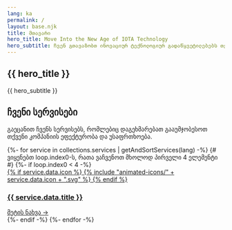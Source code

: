 ```yaml
---
lang: ka
permalink: /
layout: base.njk
title: მთავარი
hero_title: Move Into the New Age of IOTA Technology
hero_subtitle: ჩვენ გთავაზობთ ინოვაციურ ტექნოლოგიურ გადაწყვეტილებებს თქვენი ბიზნესის ზრდისა და განვითარებისთვის.
---
```


<section class="hero-section">
  <div class="container" data-aos="fade-up">
    <h1>{{ hero_title }}</h1>
    <p class="section-title-p">{{ hero_subtitle }}</p>
  </div>
</section>

<section id="home-services" class="services-page-section">
    <div class="container">
        <div class="section-title" data-aos="fade-up">
            <h2>ჩვენი სერვისები</h2>
            <p>გაეცანით ჩვენს სერვისებს, რომლებიც დაგეხმარებათ გააუმჯობესოთ თქვენი კომპანიის ეფექტურობა და უსაფრთხოება.</p>
        </div>
        <div class="services-grid" data-aos="fade-up" data-aos-delay="200">
            {%- for service in collections.services | getAndSortServices(lang) -%}
                {# ვიყენებთ loop.index0-ს, რათა ვაჩვენოთ მხოლოდ პირველი 4 ელემენტი #}
                {%- if loop.index0 < 4 -%}
                    <a href="{{ service.url }}" class="service-card glass-panel">
                        <div class="card-header">
                            <div class="card-icon">
                            {% if service.data.icon %}
                                {% include "animated-icons/" + service.data.icon + ".svg" %}
                            {% endif %}
                            </div>
                            <h3 class="card-title">{{ service.data.title }}</h3>
                        </div>
                        <div class="card-link">
                            მეტის ნახვა →
                        </div>
                    </a>
                {%- endif -%}
            {%- endfor -%}
        </div>
    </div>
</section>